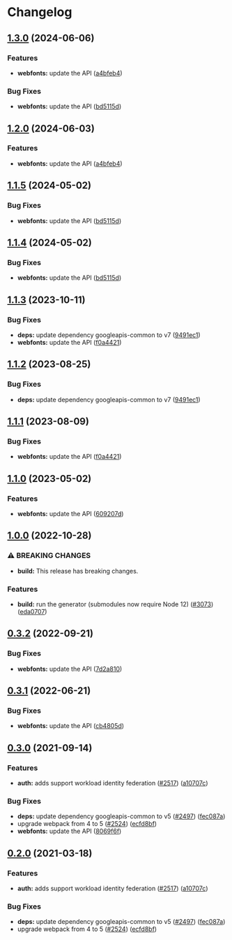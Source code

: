 # Changelog

## [1.3.0](https://github.com/googleapis/google-api-nodejs-client/compare/webfonts-v1.2.0...webfonts-v1.3.0) (2024-06-06)


### Features

* **webfonts:** update the API ([a4bfeb4](https://github.com/googleapis/google-api-nodejs-client/commit/a4bfeb411f042e141029a6d5d71fd37bcc41c5e2))


### Bug Fixes

* **webfonts:** update the API ([bd5115d](https://github.com/googleapis/google-api-nodejs-client/commit/bd5115dbc9c1bdb337f078cfac36bbc5143e41de))

## [1.2.0](https://github.com/googleapis/google-api-nodejs-client/compare/webfonts-v1.1.5...webfonts-v1.2.0) (2024-06-03)


### Features

* **webfonts:** update the API ([a4bfeb4](https://github.com/googleapis/google-api-nodejs-client/commit/a4bfeb411f042e141029a6d5d71fd37bcc41c5e2))

## [1.1.5](https://github.com/googleapis/google-api-nodejs-client/compare/webfonts-v1.1.4...webfonts-v1.1.5) (2024-05-02)


### Bug Fixes

* **webfonts:** update the API ([bd5115d](https://github.com/googleapis/google-api-nodejs-client/commit/bd5115dbc9c1bdb337f078cfac36bbc5143e41de))

## [1.1.4](https://github.com/googleapis/google-api-nodejs-client/compare/webfonts-v1.1.3...webfonts-v1.1.4) (2024-05-02)


### Bug Fixes

* **webfonts:** update the API ([bd5115d](https://github.com/googleapis/google-api-nodejs-client/commit/bd5115dbc9c1bdb337f078cfac36bbc5143e41de))

## [1.1.3](https://github.com/googleapis/google-api-nodejs-client/compare/webfonts-v1.1.2...webfonts-v1.1.3) (2023-10-11)


### Bug Fixes

* **deps:** update dependency googleapis-common to v7 ([9491ec1](https://github.com/googleapis/google-api-nodejs-client/commit/9491ec1cdc3c413e7d73edcfcd59cf5c28a7c855))
* **webfonts:** update the API ([f0a4421](https://github.com/googleapis/google-api-nodejs-client/commit/f0a44217601e0fb49d1f8627ea28035812830bb1))

## [1.1.2](https://github.com/googleapis/google-api-nodejs-client/compare/webfonts-v1.1.1...webfonts-v1.1.2) (2023-08-25)


### Bug Fixes

* **deps:** update dependency googleapis-common to v7 ([9491ec1](https://github.com/googleapis/google-api-nodejs-client/commit/9491ec1cdc3c413e7d73edcfcd59cf5c28a7c855))

## [1.1.1](https://github.com/googleapis/google-api-nodejs-client/compare/webfonts-v1.1.0...webfonts-v1.1.1) (2023-08-09)


### Bug Fixes

* **webfonts:** update the API ([f0a4421](https://github.com/googleapis/google-api-nodejs-client/commit/f0a44217601e0fb49d1f8627ea28035812830bb1))

## [1.1.0](https://github.com/googleapis/google-api-nodejs-client/compare/webfonts-v1.0.0...webfonts-v1.1.0) (2023-05-02)


### Features

* **webfonts:** update the API ([609207d](https://github.com/googleapis/google-api-nodejs-client/commit/609207dfe47ec8a7d6c5823d695f5be0b3dd1037))

## [1.0.0](https://github.com/googleapis/google-api-nodejs-client/compare/webfonts-v0.3.2...webfonts-v1.0.0) (2022-10-28)


### ⚠ BREAKING CHANGES

* **build:** This release has breaking changes.

### Features

* **build:** run the generator (submodules now require Node 12) ([#3073](https://github.com/googleapis/google-api-nodejs-client/issues/3073)) ([eda0707](https://github.com/googleapis/google-api-nodejs-client/commit/eda07079dadab46a80b6f9ede618f4f43030169e))

## [0.3.2](https://github.com/googleapis/google-api-nodejs-client/compare/webfonts-v0.3.1...webfonts-v0.3.2) (2022-09-21)


### Bug Fixes

* **webfonts:** update the API ([7d2a810](https://github.com/googleapis/google-api-nodejs-client/commit/7d2a81007d382fa87486829e667d09c17c65669e))

## [0.3.1](https://github.com/googleapis/google-api-nodejs-client/compare/webfonts-v0.3.0...webfonts-v0.3.1) (2022-06-21)


### Bug Fixes

* **webfonts:** update the API ([cb4805d](https://github.com/googleapis/google-api-nodejs-client/commit/cb4805dc0fb878ce40393e5cfd4871a541aea51d))

## [0.3.0](https://www.github.com/googleapis/google-api-nodejs-client/compare/webfonts-v0.2.0...webfonts-v0.3.0) (2021-09-14)


### Features

* **auth:** adds support workload identity federation ([#2517](https://www.github.com/googleapis/google-api-nodejs-client/issues/2517)) ([a10707c](https://www.github.com/googleapis/google-api-nodejs-client/commit/a10707c477759e7c9ef6360a2fe800856fb600c1))


### Bug Fixes

* **deps:** update dependency googleapis-common to v5 ([#2497](https://www.github.com/googleapis/google-api-nodejs-client/issues/2497)) ([fec087a](https://www.github.com/googleapis/google-api-nodejs-client/commit/fec087abcf3d994dd41c3ffa0a0c12b1f9f09dae))
* upgrade webpack from 4 to 5  ([#2524](https://www.github.com/googleapis/google-api-nodejs-client/issues/2524)) ([ecfd8bf](https://www.github.com/googleapis/google-api-nodejs-client/commit/ecfd8bfcd06e1beabff7ec9a8c4000222379eb8d))
* **webfonts:** update the API ([8069f6f](https://www.github.com/googleapis/google-api-nodejs-client/commit/8069f6f1fd64b6988454b06f2792fc610c641a39))

## [0.2.0](https://www.github.com/googleapis/google-api-nodejs-client/compare/webfonts-v0.1.0...webfonts-v0.2.0) (2021-03-18)


### Features

* **auth:** adds support workload identity federation ([#2517](https://www.github.com/googleapis/google-api-nodejs-client/issues/2517)) ([a10707c](https://www.github.com/googleapis/google-api-nodejs-client/commit/a10707c477759e7c9ef6360a2fe800856fb600c1))


### Bug Fixes

* **deps:** update dependency googleapis-common to v5 ([#2497](https://www.github.com/googleapis/google-api-nodejs-client/issues/2497)) ([fec087a](https://www.github.com/googleapis/google-api-nodejs-client/commit/fec087abcf3d994dd41c3ffa0a0c12b1f9f09dae))
* upgrade webpack from 4 to 5  ([#2524](https://www.github.com/googleapis/google-api-nodejs-client/issues/2524)) ([ecfd8bf](https://www.github.com/googleapis/google-api-nodejs-client/commit/ecfd8bfcd06e1beabff7ec9a8c4000222379eb8d))
